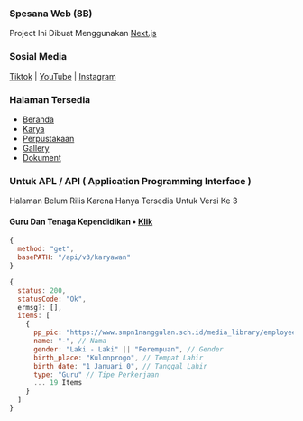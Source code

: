 ### Spesana Web (8B)

Project Ini Dibuat Menggunakan [Next.js](https://nextjs.org/?utm=spesana.vercel.app?utm_source=spesana.vercel.app)

### Sosial Media
[Tiktok](https://www.tiktok.com/@spesana24b) | [YouTube]() | [Instagram](https://instagram.com/spesana24b/)
### Halaman Tersedia
- [Beranda](https://spesana.vercel.app/?utm_sc=readme.md)
- [Karya](https://spesana.vercel.app/karya?utm_sc=readme.md)
- [Perpustakaan](https://spesana.vercel.app/library?utm_sc=readme.md)
- [Gallery](https://spesana.vercel.app/gallery?utm_sc=readme.md)
- [Dokument](https://spesana.vercel.app/docs?utm_sc=readme.md)

### Untuk APL / API ( Application Programming Interface )
Halaman Belum Rilis Karena Hanya Tersedia Untuk Versi Ke 3

#### Guru Dan Tenaga Kependidikan • [Klik](http://spna.vercel.app/api/v3/karyawan)

```js
{ 
  method: "get",
  basePATH: "/api/v3/karyawan"
}
```

```js
{
  status: 200,
  statusCode: "Ok",
  ermsg?: [],
  items: [
    {
      pp_pic: "https://www.smpn1nanggulan.sch.id/media_library/employees/no-image.jpg", // URL Gambar Profile
      name: "-", // Nama
      gender: "Laki - Laki" || "Perempuan", // Gender
      birth_place: "Kulonprogo", // Tempat Lahir
      birth_date: "1 Januari 0", // Tanggal Lahir
      type: "Guru" // Tipe Perkerjaan
      ... 19 Items
    }
  ]
}
```
